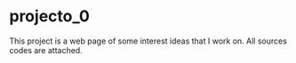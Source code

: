 # projecto_0
This project is a web page of some interest ideas that I work on.
All sources codes are attached.
